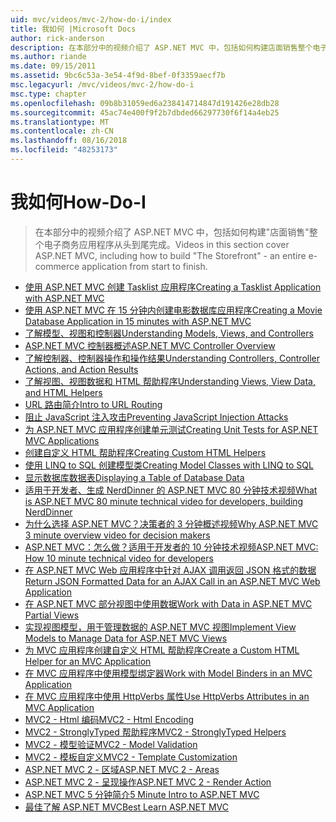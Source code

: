 ```yaml
---
uid: mvc/videos/mvc-2/how-do-i/index
title: 我如何 |Microsoft Docs
author: rick-anderson
description: 在本部分中的视频介绍了 ASP.NET MVC 中，包括如何构建店面销售整个电子商务应用程序从头到尾完成。
ms.author: riande
ms.date: 09/15/2011
ms.assetid: 9bc6c53a-3e54-4f9d-8bef-0f3359aecf7b
msc.legacyurl: /mvc/videos/mvc-2/how-do-i
msc.type: chapter
ms.openlocfilehash: 09b8b31059ed6a238414714847d191426e28db28
ms.sourcegitcommit: 45ac74e400f9f2b7dbded66297730f6f14a4eb25
ms.translationtype: MT
ms.contentlocale: zh-CN
ms.lasthandoff: 08/16/2018
ms.locfileid: "48253173"
---
```

<a name="how-do-i"></a><span data-ttu-id="7706b-103">我如何</span><span class="sxs-lookup"><span data-stu-id="7706b-103">How-Do-I</span></span>
====================
> <span data-ttu-id="7706b-104">在本部分中的视频介绍了 ASP.NET MVC 中，包括如何构建"店面销售"整个电子商务应用程序从头到尾完成。</span><span class="sxs-lookup"><span data-stu-id="7706b-104">Videos in this section cover ASP.NET MVC, including how to build "The Storefront" - an entire e-commerce application from start to finish.</span></span>


- [<span data-ttu-id="7706b-105">使用 ASP.NET MVC 创建 Tasklist 应用程序</span><span class="sxs-lookup"><span data-stu-id="7706b-105">Creating a Tasklist Application with ASP.NET MVC</span></span>](creating-a-tasklist-application-with-aspnet-mvc.md)
- [<span data-ttu-id="7706b-106">使用 ASP.NET MVC 在 15 分钟内创建电影数据库应用程序</span><span class="sxs-lookup"><span data-stu-id="7706b-106">Creating a Movie Database Application in 15 minutes with ASP.NET MVC</span></span>](creating-a-movie-database-application-in-15-minutes-with-aspnet-mvc.md)
- [<span data-ttu-id="7706b-107">了解模型、视图和控制器</span><span class="sxs-lookup"><span data-stu-id="7706b-107">Understanding Models, Views, and Controllers</span></span>](understanding-models-views-and-controllers.md)
- [<span data-ttu-id="7706b-108">ASP.NET MVC 控制器概述</span><span class="sxs-lookup"><span data-stu-id="7706b-108">ASP.NET MVC Controller Overview</span></span>](aspnet-mvc-controller-overview.md)
- [<span data-ttu-id="7706b-109">了解控制器、控制器操作和操作结果</span><span class="sxs-lookup"><span data-stu-id="7706b-109">Understanding Controllers, Controller Actions, and Action Results</span></span>](understanding-controllers-controller-actions-and-action-results.md)
- [<span data-ttu-id="7706b-110">了解视图、视图数据和 HTML 帮助程序</span><span class="sxs-lookup"><span data-stu-id="7706b-110">Understanding Views, View Data, and HTML Helpers</span></span>](understanding-views-view-data-and-html-helpers.md)
- [<span data-ttu-id="7706b-111">URL 路由简介</span><span class="sxs-lookup"><span data-stu-id="7706b-111">Intro to URL Routing</span></span>](an-introduction-to-url-routing.md)
- [<span data-ttu-id="7706b-112">阻止 JavaScript 注入攻击</span><span class="sxs-lookup"><span data-stu-id="7706b-112">Preventing JavaScript Injection Attacks</span></span>](preventing-javascript-injection-attacks.md)
- [<span data-ttu-id="7706b-113">为 ASP.NET MVC 应用程序创建单元测试</span><span class="sxs-lookup"><span data-stu-id="7706b-113">Creating Unit Tests for ASP.NET MVC Applications</span></span>](creating-unit-tests-for-aspnet-mvc-applications.md)
- [<span data-ttu-id="7706b-114">创建自定义 HTML 帮助程序</span><span class="sxs-lookup"><span data-stu-id="7706b-114">Creating Custom HTML Helpers</span></span>](creating-custom-html-helpers.md)
- [<span data-ttu-id="7706b-115">使用 LINQ to SQL 创建模型类</span><span class="sxs-lookup"><span data-stu-id="7706b-115">Creating Model Classes with LINQ to SQL</span></span>](creating-model-classes-with-linq-to-sql.md)
- [<span data-ttu-id="7706b-116">显示数据库数据表</span><span class="sxs-lookup"><span data-stu-id="7706b-116">Displaying a Table of Database Data</span></span>](displaying-a-table-of-database-data.md)
- [<span data-ttu-id="7706b-117">适用于开发者、生成 NerdDinner 的 ASP.NET MVC 80 分钟技术视频</span><span class="sxs-lookup"><span data-stu-id="7706b-117">What is ASP.NET MVC 80 minute technical video for developers, building NerdDinner</span></span>](what-is-aspnet-mvc-80-minute-technical-video-for-developers-building-nerddinner.md)
- [<span data-ttu-id="7706b-118">为什么选择 ASP.NET MVC？决策者的 3 分钟概述视频</span><span class="sxs-lookup"><span data-stu-id="7706b-118">Why ASP.NET MVC 3 minute overview video for decision makers</span></span>](why-aspnet-mvc-3-minute-overview-video-for-decision-makers.md)
- [<span data-ttu-id="7706b-119">ASP.NET MVC：怎么做？适用于开发者的 10 分钟技术视频</span><span class="sxs-lookup"><span data-stu-id="7706b-119">ASP.NET MVC: How 10 minute technical video for developers</span></span>](aspnet-mvc-how-10-minute-technical-video-for-developers.md)
- [<span data-ttu-id="7706b-120">在 ASP.NET MVC Web 应用程序中针对 AJAX 调用返回 JSON 格式的数据</span><span class="sxs-lookup"><span data-stu-id="7706b-120">Return JSON Formatted Data for an AJAX Call in an ASP.NET MVC Web Application</span></span>](how-do-i-return-json-formatted-data-for-an-ajax-call-in-an-aspnet-mvc-web-application.md)
- [<span data-ttu-id="7706b-121">在 ASP.NET MVC 部分视图中使用数据</span><span class="sxs-lookup"><span data-stu-id="7706b-121">Work with Data in ASP.NET MVC Partial Views</span></span>](how-do-i-work-with-data-in-aspnet-mvc-partial-views.md)
- [<span data-ttu-id="7706b-122">实现视图模型，用于管理数据的 ASP.NET MVC 视图</span><span class="sxs-lookup"><span data-stu-id="7706b-122">Implement View Models to Manage Data for ASP.NET MVC Views</span></span>](how-do-i-implement-view-models-to-manage-data-for-aspnet-mvc-views.md)
- [<span data-ttu-id="7706b-123">为 MVC 应用程序创建自定义 HTML 帮助程序</span><span class="sxs-lookup"><span data-stu-id="7706b-123">Create a Custom HTML Helper for an MVC Application</span></span>](how-do-i-create-a-custom-html-helper-for-an-mvc-application.md)
- [<span data-ttu-id="7706b-124">在 MVC 应用程序中使用模型绑定器</span><span class="sxs-lookup"><span data-stu-id="7706b-124">Work with Model Binders in an MVC Application</span></span>](how-do-i-work-with-model-binders-in-an-mvc-application.md)
- [<span data-ttu-id="7706b-125">在 MVC 应用程序中使用 HttpVerbs 属性</span><span class="sxs-lookup"><span data-stu-id="7706b-125">Use HttpVerbs Attributes in an MVC Application</span></span>](how-do-i-use-httpverbs-attributes-in-an-mvc-application.md)
- [<span data-ttu-id="7706b-126">MVC2 - Html 编码</span><span class="sxs-lookup"><span data-stu-id="7706b-126">MVC2 - Html Encoding</span></span>](mvc2-html-encoding.md)
- [<span data-ttu-id="7706b-127">MVC2 - StronglyTyped 帮助程序</span><span class="sxs-lookup"><span data-stu-id="7706b-127">MVC2 - StronglyTyped Helpers</span></span>](mvc2-stronglytyped-helpers.md)
- [<span data-ttu-id="7706b-128">MVC2 - 模型验证</span><span class="sxs-lookup"><span data-stu-id="7706b-128">MVC2 - Model Validation</span></span>](mvc2-model-validation.md)
- [<span data-ttu-id="7706b-129">MVC2 - 模板自定义</span><span class="sxs-lookup"><span data-stu-id="7706b-129">MVC2 - Template Customization</span></span>](mvc2-template-customization.md)
- [<span data-ttu-id="7706b-130">ASP.NET MVC 2 - 区域</span><span class="sxs-lookup"><span data-stu-id="7706b-130">ASP.NET MVC 2 - Areas</span></span>](aspnet-mvc-2-areas.md)
- [<span data-ttu-id="7706b-131">ASP.NET MVC 2 - 呈现操作</span><span class="sxs-lookup"><span data-stu-id="7706b-131">ASP.NET MVC 2 - Render Action</span></span>](aspnet-mvc-2-render-action.md)
- [<span data-ttu-id="7706b-132">ASP.NET MVC 5 分钟简介</span><span class="sxs-lookup"><span data-stu-id="7706b-132">5 Minute Intro to ASP.NET MVC</span></span>](5-minute-introduction-to-aspnet-mvc.md)
- [<span data-ttu-id="7706b-133">最佳了解 ASP.NET MVC</span><span class="sxs-lookup"><span data-stu-id="7706b-133">Best Learn ASP.NET MVC</span></span>](how-to-best-learn-asp-net-mvc.md)
